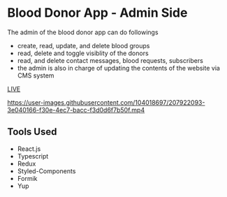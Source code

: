 # Blood Donor App -  Admin Side
The admin of the blood donor app can do followings
- create, read, update, and delete blood groups
- read, delete and toggle visiblity of the donors
- read, and delete contact messages, blood requests, subscribers
- the admin is also in charge of updating the contents of the website via CMS system

[LIVE](https://blood-donorr.netlify.app/)


https://user-images.githubusercontent.com/104018697/207922093-3e040166-f30e-4ec7-bacc-f3d0d6f7b50f.mp4



## Tools Used
- React.js
- Typescript
- Redux
- Styled-Components
- Formik
- Yup
